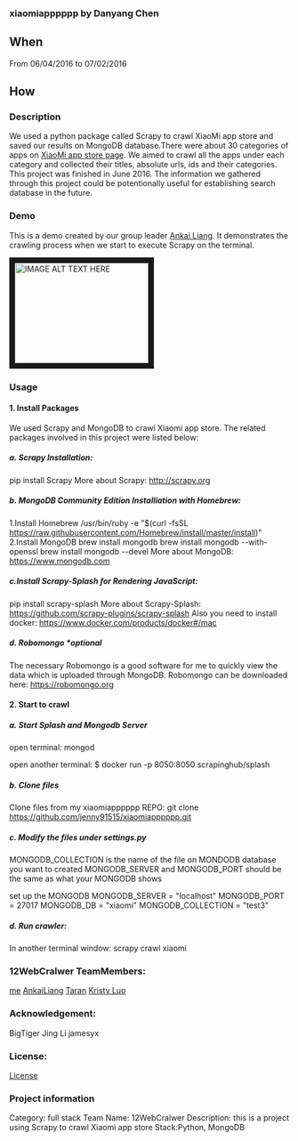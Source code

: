 ### xiaomiapppppp by Danyang Chen
## When
From 06/04/2016 to 07/02/2016

## How
### Description
We used a python package called Scrapy to crawl XiaoMi app store and saved our results on MongoDB database.There were about 30 categories of apps on [XiaoMi app store page](http://app.xiaomi.com). We aimed to crawl all the apps under each category and collected their titles, absolute urls, ids and their categories. This project was finished in June 2016. The information we gathered through this project could be potentionally useful for establishing search database in the future. 

### Demo
This is a demo created by our group leader [Ankai Liang](https://github.com/AnkaiLiang/-12WebCralwer). It demonstrates the crawling process when we start to execute Scrapy on the terminal.

<a href="http://www.youtube.com/watch?feature=player_embedded&v=HVAR5syRljc
" target="_blank"><img src="http://img.youtube.com/vi/HVAR5syRljc/0.jpg" 
alt="IMAGE ALT TEXT HERE" width="240" height="180" border="10" /></a>

### Usage
#### 1. Install Packages 
We used Scrapy and MongoDB to crawl Xiaomi app store. 
The related packages involved in this project were listed below: 

##### a. Scrapy Installation:
pip install Scrapy
More about Scrapy: <http://scrapy.org>

##### b. MongoDB Community Edition Installiation with Homebrew:
1.Install Homebrew
/usr/bin/ruby -e "$(curl -fsSL https://raw.githubusercontent.com/Homebrew/install/master/install)"
2.Install MongoDB
brew install mongodb
brew install mongodb --with-openssl
brew install mongodb --devel
More about MongoDB: <https://www.mongodb.com>

##### c.Install Scrapy-Splash for Rendering JavaScript:
pip install scrapy-splash
More about Scrapy-Splash: <https://github.com/scrapy-plugins/scrapy-splash>
Also you need to install docker: <https://www.docker.com/products/docker#/mac>

##### d. Robomongo *optional
The necessary Robomongo is a good software for me to quickly view the data which is uploaded through MongoDB.
Robomongo can be downloaded here: <https://robomongo.org>

#### 2. Start to crawl
##### a. Start Splash and Mongodb Server
open terminal:
mongod 

open another terminal:
$ docker run -p 8050:8050 scrapinghub/splash

##### b. Clone files
Clone files from my xiaomiapppppp REPO: 
git clone https://github.com/jenny91515/xiaomiapppppp.git

##### c. Modify the files under settings.py
MONGODB_COLLECTION is the name of the file on MONDODB database you want to created
MONGODB_SERVER and MONGODB_PORT should be the same as what your MONGODB shows

set up the MONGODB
MONGODB_SERVER = "localhost"
MONGODB_PORT = 27017
MONGODB_DB = "xiaomi"
MONGODB_COLLECTION = "test3"

##### d. Run crawler:
In another terminal window:
scrapy crawl xiaomi

### 12WebCralwer TeamMembers:
[me](https://github.com/jenny91515)
[AnkaiLiang](https://github.com/AnkaiLiang)
[Taran](https://github.com/songtailun)
[Kristy Luo](https://github.com/Kristy-Luo)

### Acknowledgement:
BigTiger
Jing Li
jamesyx

### License:
[License](https://github.com/AnkaiLiang/-12WebCralwer/blob/master/LICENSE.md)

### Project information
Category: full stack
Team Name: 12WebCralwer
Description: this is a project using Scrapy to crawl Xiaomi app store
Stack:Python, MongoDB

